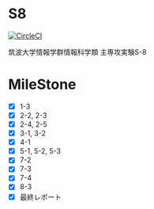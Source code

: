 # S8

[![CircleCI](https://circleci.com/gh/namachan10777/S8.svg?style=shield)](https://app.circleci.com/pipelines/github/namachan10777)

筑波大学情報学群情報科学類 主専攻実験S-8

# MileStone
- [x] 1-3
- [x] 2-2, 2-3
- [x] 2-4, 2-5
- [x] 3-1, 3-2
- [x] 4-1
- [x] 5-1, 5-2, 5-3
- [x] 7-2
- [x] 7-3
- [x] 7-4
- [x] 8-3
- [x] 最終レポート
